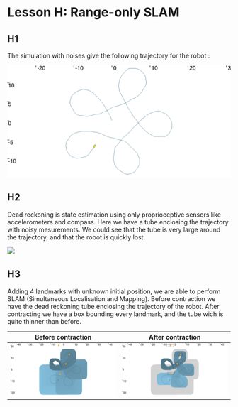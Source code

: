 # Lesson H: Range-only SLAM

## H1

The simulation with noises give the following trajectory for the robot :

![](./images/noisy_simulation.png)

## H2

Dead reckoning is state estimation using only proprioceptive sensors like accelerometers and compass. Here we have a tube enclosing the trajectory with noisy mesurements. We could see that the tube is very large around the trajectory, and that the robot is quickly lost.

![](./images/dead_reckoning.png)

## H3

Adding 4 landmarks with unknown initial position, we are able to perform SLAM (Simultaneous Localisation and Mapping). Before contraction we have the dead reckoning tube enclosing the trajectory of the robot. After contracting we have a box bounding every landmark, and the tube wich is quite thinner than before.

| Before contraction | After contraction|
|:-:|:-:|
|![](./images/before_contract.png)|![](./images/slam.png)
